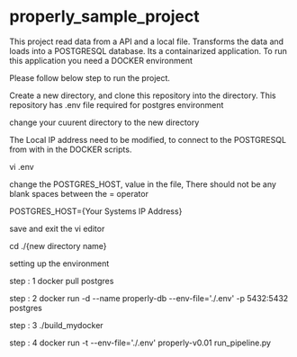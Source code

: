 # properly_sample_project
This project read data from a API and a local file. Transforms the data and loads into a POSTGRESQL database. Its a containarized application. To run this application you need a DOCKER environment

Please follow below step to run the project.

Create a new directory, and clone this repository into the directory. This repository has .env file required for postgres environment

change your cuurent directory to the new directory

The Local IP address need to be modified, to connect to the POSTGRESQL from with in the DOCKER scripts.

vi .env

change the POSTGRES_HOST, value in the file, There should not be any blank spaces between the = operator

POSTGRES_HOST={Your Systems IP Address}

save and exit the vi editor

cd ./{new directory name}
  
setting up the environment
  
step : 1 docker pull postgres
  
step : 2 docker run -d --name properly-db --env-file='./.env' -p 5432:5432 postgres
  
step : 3 ./build_mydocker
  
step : 4 docker run -t --env-file='./.env' properly-v0.01 run_pipeline.py
